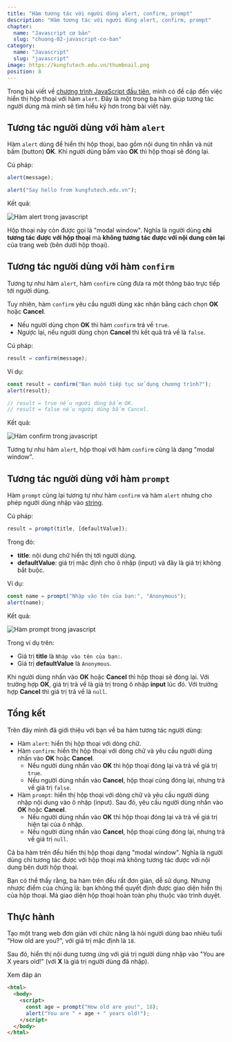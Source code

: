```yaml
---
title: "Hàm tương tác với người dùng alert, confirm, prompt"
description: "Hàm tương tác với người dùng alert, confirm, prompt"
chapter:
  name: "Javascript cơ bản"
  slug: "chuong-02-javascript-co-ban"
category:
  name: "Javascript"
  slug: "javascript"
image: https://kungfutech.edu.vn/thumbnail.png
position: 8
---
```


Trong bài viết về [chương trình JavaScript đầu tiên](/bai-viet/javascript/chuong-trinh-javascript-dau-tien/), mình có đề cập đến việc hiển thị hộp thoại với hàm `alert`. Đây là một trong ba hàm giúp tương tác người dùng mà mình sẽ tìm hiểu kỹ hơn trong bài viết này.

## Tương tác người dùng với hàm `alert`

Hàm `alert` dùng để hiển thị hộp thoại, bao gồm nội dung tin nhắn và nút bấm (button) **OK**. Khi người dùng bấm vào **OK** thì hộp thoại sẽ đóng lại.

Cú pháp:

```js
alert(message);
```

<content-example />

```js
alert("Say hello from kungfutech.edu.vn");
```

Kết quả:

![Hàm alert trong javascript](https://user-images.githubusercontent.com/29374426/156864947-d56c860a-baee-400c-81c5-5185eeaadaae.png)

Hộp thoại này còn được gọi là "modal window". Nghĩa là người dùng **chỉ tương tác được với hộp thoại** mà **không tương tác được với nội dung còn lại** của trang web (bên dưới hộp thoại).

## Tương tác người dùng với hàm `confirm`

Tương tự như hàm `alert`, hàm `confirm` cũng đưa ra một thông báo trực tiếp tới người dùng.

Tuy nhiên, hàm `confirm` yêu cầu người dùng xác nhận bằng cách chọn **OK** hoặc **Cancel**.

- Nếu người dùng chọn **OK** thì hàm `confirm` trả về `true`.
- Ngược lại, nếu người dùng chọn **Cancel** thì kết quả trả về là `false`.

Cú pháp:

```js
result = confirm(message);
```

Ví dụ:

```js
const result = confirm("Bạn muốn tiếp tục sử dụng chương trình?");
alert(result);

// result = true nếu người dùng bấm OK.
// result = false nếu người dùng bấm Cancel.
```

Kết quả:

![Hàm confirm trong javascript](https://user-images.githubusercontent.com/29374426/156864965-375492e0-fd28-4365-8613-dc1a30bda979.png)

Tương tự như hàm `alert`, hộp thoại với hàm `confirm` cũng là dạng "modal window".

## Tương tác người dùng với hàm `prompt`

Hàm `prompt` cũng lại tương tự như hàm `confirm` và hàm `alert` nhưng cho phép người dùng nhập vào [string](/bai-viet/javascript/cac-kieu-du-lieu-trong-javascript).

Cú pháp:

```js
result = prompt(title, [defaultValue]);
```

Trong đó:

- **title**: nội dung chữ hiển thị tới người dùng.
- **defaultValue**: giá trị mặc định cho ô nhập (input) và đây là giá trị không bắt buộc.

Ví dụ:

```js
const name = prompt("Nhập vào tên của bạn:", "Anonymous");
alert(name);
```

Kết quả:

![Hàm prompt trong javascript](https://user-images.githubusercontent.com/29374426/156864981-b03a0c67-18fe-4e48-832a-81831ad3d98b.png)

Trong ví dụ trên:

- Giá trị **title** là `Nhập vào tên của bạn:`.
- Giá trị **defaultValue** là `Anonymous`.

Khi người dùng nhấn vào **OK** hoặc **Cancel** thì hộp thoại sẽ đóng lại. Với trường hợp **OK**, giá trị trả về là giá trị trong ô nhập **input** lúc đó. Với trường hợp **Cancel** thì giá trị trả về là `null`.

## Tổng kết

Trên đây mình đã giới thiệu với bạn về ba hàm tương tác người dùng:

- Hàm `alert`: hiển thị hộp thoại với dòng chữ.
- Hàm `confirm`: hiển thị hộp thoại với dòng chữ và yêu cầu người dùng nhấn vào **OK** hoặc **Cancel**.
  - Nếu người dùng nhấn vào **OK** thì hộp thoại đóng lại và trả về giá trị `true`.
  - Nếu người dùng nhấn vào **Cancel**, hộp thoại cũng đóng lại, nhưng trả về giá trị `false`.
- Hàm `prompt`: hiển thị hộp thoại với dòng chữ và yêu cầu người dùng nhập nội dung vào ô nhập (input). Sau đó, yêu cầu người dùng nhấn vào **OK** hoặc **Cancel**.
  - Nếu người dùng nhấn vào **OK** thì hộp thoại đóng lại và trả về giá trị hiện tại của ô nhập.
  - Nếu người dùng nhấn vào **Cancel**, hộp thoại cũng đóng lại, nhưng trả về giá trị `null`.

Cả ba hàm trên đều hiển thị hộp thoại dạng "modal window". Nghĩa là người dùng chỉ tương tác được với hộp thoại mà không tương tác được với nội dung bên dưới hộp thoại.

Bạn có thể thấy rằng, ba hàm trên đều rất đơn giản, dễ sử dụng. Nhưng nhược điểm của chúng là: bạn không thể quyết định được giao diện hiển thị của hộp thoại. Mà giao diện hộp thoại hoàn toàn phụ thuộc vào trình duyệt.

## Thực hành

Tạo một trang web đơn giản với chức năng là hỏi người dùng bao nhiêu tuổi "How old are you?", với giá trị mặc định là `18`.

Sau đó, hiển thị nội dung tương ứng với giá trị người dùng nhập vào "You are X years old!" (với **X** là giá trị người dùng đã nhập).

Xem đáp án

```html
<html>
  <body>
    <script>
      const age = prompt("How old are you!", 18);
      alert("You are " + age + " years old!");
    </script>
  </body>
</html>
```
